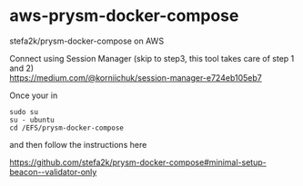 # aws-prysm-docker-compose
stefa2k/prysm-docker-compose on AWS

Connect using Session Manager (skip to step3, this tool takes care of step 1 and 2)  
https://medium.com/@korniichuk/session-manager-e724eb105eb7

Once your in
```
sudo su
su - ubuntu
cd /EFS/prysm-docker-compose
```

and then follow the instructions here  

https://github.com/stefa2k/prysm-docker-compose#minimal-setup-beacon--validator-only

